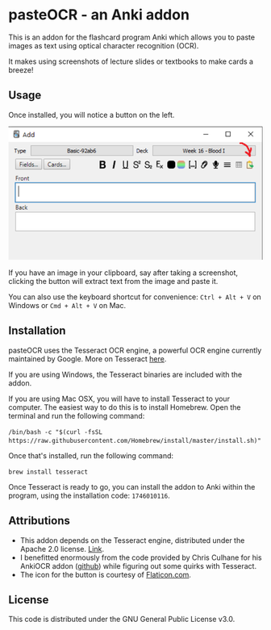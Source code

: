 # pasteOCR - an Anki addon

This is an addon for the flashcard program Anki which allows you to paste images as text using optical character recognition (OCR).

It makes using screenshots of lecture slides or textbooks to make cards a breeze!

## Usage

Once installed, you will notice a button on the left.

![showingbutton](readmefiles/showingbutton.png)

If you have an image in your clipboard, say after taking a screenshot, clicking the button will extract text from the image and paste it. 

You can also use the keyboard shortcut for convenience: `Ctrl + Alt + V` on Windows or `Cmd + Alt + V` on Mac.

## Installation

pasteOCR uses the Tesseract OCR engine, a powerful OCR engine currently maintained by Google. More on Tesseract [here](https://opensource.google/projects/tesseract).

If you are using Windows, the Tesseract binaries are included with the addon.

If you are using Mac OSX, you will have to install Tesseract to your computer. The easiest way to do this is to install Homebrew. Open the terminal and run the following command:

`/bin/bash -c "$(curl -fsSL https://raw.githubusercontent.com/Homebrew/install/master/install.sh)"`

Once that's installed, run the following command:

`brew install tesseract`

Once Tesseract is ready to go, you can install the addon to Anki within the program, using the installation code: `1746010116`.

## Attributions

- This addon depends on the Tesseract engine, distributed under the Apache 2.0 license. [Link](https://github.com/tesseract-ocr/tesseract).
- I benefitted enormously from the code provided by Chris Culhane for his AnkiOCR addon ([github](https://github.com/cfculhane/AnkiOCR)) while figuring out some quirks with Tesseract.
- The icon for the button is courtesy of [Flaticon.com](flaticon.com).

## License

This code is distributed under the GNU General Public License v3.0.